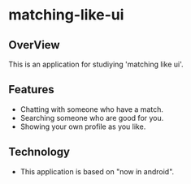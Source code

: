 # matching-like-ui

## OverView
This is an application for studiying 'matching like ui'.

## Features
- Chatting with someone who have a match.
- Searching someone who are good for you.
- Showing your own profile as you like.

## Technology
- This application is based on "now in android".

